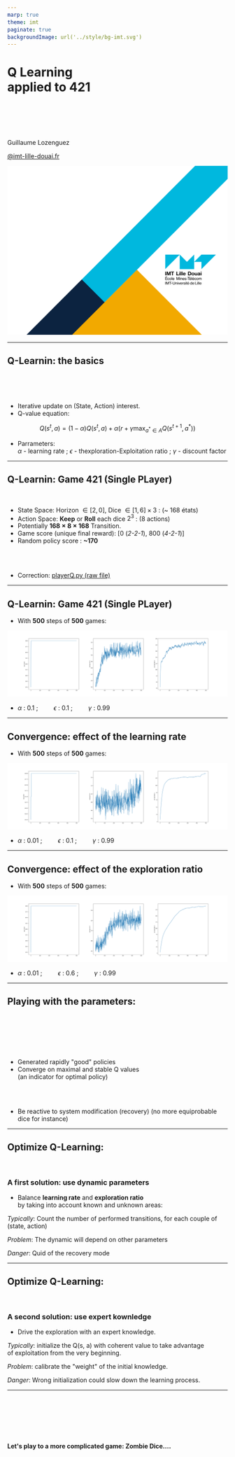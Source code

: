 ```yaml
---
marp: true
theme: imt
paginate: true
backgroundImage: url('../style/bg-imt.svg')
---
```


# Q Learning <br /> applied to 421

<br />
<br />
<br />
<br />

Guillaume Lozenguez

[@imt-lille-douai.fr](mailto:guillaume.lozenguez@imt-lille-douai.fr)

![bg](../style/bg-tittle.svg)

---

## Q-Learnin: the basics


<br />
<br />
<br />

- Iterative update on (State, Action) interest.
- Q-value equation:

$$Q(s^t, a) = (1-\alpha)Q(s^t,a) + \alpha \left(r + \gamma \max_{a^*\in A} Q(s^{t+1}, a^*)\right)$$

- Parrameters:<br />*$\alpha$* - learning rate ; *$\epsilon$* - thexploration-Exploitation ratio ; *$\gamma$* - discount factor

---

## Q-Learnin: Game 421 (Single PLayer)

<br />

- State Space: Horizon $\in [2, 0]$, Dice $\in [1, 6] \times 3$ : (~ 168 états)
- Action Space: **Keep** or **Roll** each dice $2^3$ : (8 actions)
- Potentially **$168 \times 8 \times 168$** Transition.
- Game score (unique final reward): [0 (*2-2-1*), 800 (*4-2-1*)]
- Random policy score : **~170**

<br />
<br />

- Correction: [playerQ.py (raw file)](https://raw.githubusercontent.com/ceri-num/module-DUU/master/codes/playerQ.py)

---

## Q-Learnin: Game 421 (Single PLayer)

- With **500** steps of **500** games:

![](../figs/q421-v1.svg)

- *$\alpha$* : 0.1 ; *$\qquad \epsilon$* :  0.1 ; *$\qquad \gamma$* : 0.99

---

## Convergence: effect of the learning rate

- With **500** steps of **500** games:

![](../figs/q421-v2.svg)

- *$\alpha$* : 0.01 ; *$\qquad \epsilon$* :  0.1 ; *$\qquad \gamma$* : 0.99

---

## Convergence: effect of the exploration ratio

- With **500** steps of **500** games:

![](../figs/q421-v3.svg)

- *$\alpha$* : 0.01 ; *$\qquad \epsilon$* :  0.6 ; *$\qquad \gamma$* : 0.99

---

## Playing with the parameters:

<br />
<br />
<br />
<br />
<br />

- Generated rapidly "good" policies
- Converge on maximal and stable Q values <br />(an indicator for optimal policy)

<br />
<br />

- Be reactive to system modification (recovery)
  (no more equiprobable dice for instance)

---

## Optimize Q-Learning:

<br />

### A first solution: use dynamic parameters

- Balance **learning rate** and **exploration ratio**<br /> by taking into account known and unknown areas:

*Typically*: Count the number of performed transitions, for each couple of (state, action)

*Problem*: The dynamic will depend on other parameters

*Danger*: Quid of the recovery mode

---

## Optimize Q-Learning:

<br />

### A second solution: use expert kownledge

- Drive the exploration with an expert knowledge.

*Typically*: initialize the Q(s, a) with coherent value to take advantage<br /> of exploitation from the very beginning.

*Problem*: calibrate the "weight" of the initial knowledge.

*Danger*: Wrong initialization could slow down the learning process.

---
<!-- --------------------------------------------------------------- -->

<br />
<br />
<br />
<br />
<br />

#### Let's play to a more complicated game: Zombie Dice....
